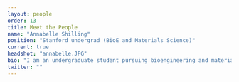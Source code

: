 ```yaml
---
layout: people
order: 13
title: Meet the People
name: "Annabelle Shilling"
position: "Stanford undergrad (BioE and Materials Science)"
current: true
headshot: "annabelle.JPG"
bio: "I am an undergraduate student pursuing bioengineering and materials science at Stanford University. In the realm of computation, I am interested in the applications of machine learning to generative drug design and the modeling of disease progress via the transcriptome. My previous research leverages bulk RNA-seq data and genome alignment algorithms to evaluate HERV-K transcription in the presence of latency-reversing HIV drugs. In my free time I enjoy writing plays, scuba diving, and baking new recipes."
twitter: ""
---
```

